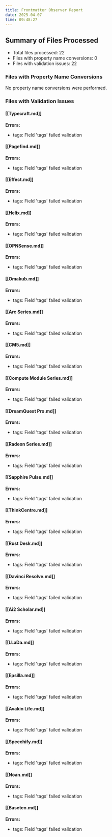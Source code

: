 ```yaml
---
title: Frontmatter Observer Report
date: 2025-04-07
time: 09:48:27
---
```


## Summary of Files Processed
- Total files processed: 22
- Files with property name conversions: 0
- Files with validation issues: 22

### Files with Property Name Conversions
No property name conversions were performed.

### Files with Validation Issues
#### [[Typecraft.md]]
**Errors:**
- tags: Field 'tags' failed validation

#### [[Pagefind.md]]
**Errors:**
- tags: Field 'tags' failed validation

#### [[Effect.md]]
**Errors:**
- tags: Field 'tags' failed validation

#### [[Helix.md]]
**Errors:**
- tags: Field 'tags' failed validation

#### [[OPNSense.md]]
**Errors:**
- tags: Field 'tags' failed validation

#### [[Omakub.md]]
**Errors:**
- tags: Field 'tags' failed validation

#### [[Arc Series.md]]
**Errors:**
- tags: Field 'tags' failed validation

#### [[CM5.md]]
**Errors:**
- tags: Field 'tags' failed validation

#### [[Compute Module Series.md]]
**Errors:**
- tags: Field 'tags' failed validation

#### [[DreamQuest Pro.md]]
**Errors:**
- tags: Field 'tags' failed validation

#### [[Radeon Series.md]]
**Errors:**
- tags: Field 'tags' failed validation

#### [[Sapphire Pulse.md]]
**Errors:**
- tags: Field 'tags' failed validation

#### [[ThinkCentre.md]]
**Errors:**
- tags: Field 'tags' failed validation

#### [[Rust Desk.md]]
**Errors:**
- tags: Field 'tags' failed validation

#### [[Davinci Resolve.md]]
**Errors:**
- tags: Field 'tags' failed validation

#### [[Ai2 Scholar.md]]
**Errors:**
- tags: Field 'tags' failed validation

#### [[LLaDa.md]]
**Errors:**
- tags: Field 'tags' failed validation

#### [[Epsilla.md]]
**Errors:**
- tags: Field 'tags' failed validation

#### [[Avakin Life.md]]
**Errors:**
- tags: Field 'tags' failed validation

#### [[Speechify.md]]
**Errors:**
- tags: Field 'tags' failed validation

#### [[Noan.md]]
**Errors:**
- tags: Field 'tags' failed validation

#### [[Baseten.md]]
**Errors:**
- tags: Field 'tags' failed validation



